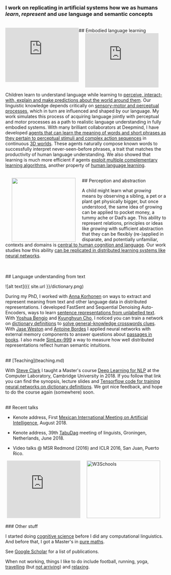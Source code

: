 

### I work on replicating in artificial systems how we as humans ***learn***, ***represent*** and ***use*** language and semantic concepts 

<br/>
## Embodied language learning

<div style="float: left;">
<iframe width="230" height="170" src="https://www.youtube.com/embed/wJjdu1bPJ04?rel=0&amp;controls=0&amp;showinfo=0;start=6&autoplay=1" frameborder="0" allow="autoplay; encrypted-media" allowfullscreen></iframe>
</div>

<div style="float: left; margin-left: 20px;">
<iframe width="230" height="170" src="https://www.youtube.com/embed/9vY8D4wuEV0?rel=0&amp;controls=0&amp;showinfo=0;start=45&autoplay=1" frameborder="0" allow="autoplay; encrypted-media" allowfullscreen></iframe>
</div>
<div style="clear:both;"></div>

Children learn to understand language while learning to [perceive, interact-with, explain and make predictions about the world around them](http://psycnet.apa.org/record/1973-30971-000). Our linguistic knowledge depends critically on [sensory-motor and perceptual processes](https://www.tandfonline.com/doi/abs/10.1080/17470210701623605), which in turn are influenced and shaped by our language. My work simulates this process of acquiring language jointly with perceptual and motor processes as a path to realistic language understanding in fully embodied systems. With many brilliant collaborators at Deepmind, I have developed [agents that can learn the meaning of words and short phrases as they pertain to perceptual stimuli and complex action sequences](https://arxiv.org/pdf/1706.06551.pdf) in continuous [3D worlds](https://github.com/deepmind/lab). These agents naturally compose known words to successfully interpret never-seen-before phrases, a trait that matches the productivity of human language understanding. We also showed that learning is much more efficient if agents [exploit multiple complementary learning algorithms](https://arxiv.org/abs/1710.09867), another property of [human language learning](https://www.ncbi.nlm.nih.gov/pubmed/7624455).

<br/>
## Perception and abstraction

<img align="left" src="matrices-opt.gif" width="200" hspace="20">

A child might learn what *growing* means by observing a sibling, a pet or a plant get physically bigger, but once understood, the same idea of growing can be applied to pocket money, a tummy ache or Dad’s age. This ability to represent relations, principles or ideas like *growing* with sufficient abstraction that they can be flexibly (re-)applied in disparate, and potentially unfamiliar, contexts and domains is [central to human cognition and language](https://www.youtube.com/watch?v=n8m7lFQ3njk). Our work studies how this ability [can be replicated in distributed learning systems like neural networks](https://arxiv.org/abs/1807.04225). 

<br/>
<br/>
## Language understanding from text

![alt text]({{ site.url }}/dictionary.png)

During my PhD, I worked with [Anna Korhonen](http://www.cl.cam.ac.uk/~alk23/) on ways to extract and represent meaning from text and other language data in distributed representations. I developed FastSent and Sequential Denoising Auto-Encoders, ways to learn [sentence representations from unlabelled text](http://www.aclweb.org/anthology/N16-1162). With [Yoshua Bengio](http://www.iro.umontreal.ca/~bengioy/yoshua_en/) and [Kyunghyun Cho](http://www.kyunghyuncho.me/home), I noticed you can train a network on [dictionary definitions](http://www.aclweb.org/anthology/Q16-1002) to [solve general-knowledge crosswords clues](https://docs.google.com/gview?url=http://www.cl.cam.ac.uk/~fh295/crossword.pdf). With [Jase Weston](https://research.fb.com/people/weston-jason/) and [Antoine Bordes](https://research.fb.com/people/bordes-antoine/) I applied neural networks with external memory components to answer questions about [passages in books](https://arxiv.org/pdf/1511.02301.pdf). I also made [SimLex-999](simlex.html) a way to measure how well distributed representations reflect human semantic intuitions.  

<br/>
## [Teaching](teaching.md)


With [Steve Clark](https://sites.google.com/site/stephenclark609/) I taught a Master's course [Deep Learning for NLP](teaching.md) at the Computer Laboratory, Cambridge University in 2018. If you follow that link you can find the synopsis, lecture slides and [Tensorflow code for training neural networks on dictionary definitions](https://github.com/fh295/Cambridge_DL4NLP). We got nice feedback, and hope to do the course again (somewhere) soon. 

<br/>
## Recent talks

* Kenote address, First [Mexican International Meeting on Artificial Intelligence](https://riiaa.org/speakers/), August 2018.

* Kenote address, 39th [TabuDag](https://www.let.rug.nl/tabudag/keynotes.php) meeting of linguists, Groningen, Netherlands, June 2018. 

* Video talks @ MSR Redmond (2016) and ICLR 2016, San Juan, Puerto Rico.
<div style="float: left; margin-left: 5px;">
<iframe width="230" height="180" src="https://www.youtube.com/embed/a0BVuPCjqyg?start=10" frameborder="0" allow="autoplay; encrypted-media" allowfullscreen></iframe>
</div>
<div style="float: left; margin-left: 20px;">
<a href="http://videolectures.net/iclr2016_hill_goldilocks_principle/">
<img border="0" alt="W3Schools" src="http://videolectures.net/iclr2016_hill_goldilocks_principle/thumb.jpg" width="230" height="180"></a>
</div>
<div style="clear:both;"></div>

<br/>
### Other stuff

I started doing [cognitive science](https://onlinelibrary.wiley.com/doi/abs/10.1111/cogs.12076) before I did any computational linguistics. And before that, I got a Master's in [pure maths](https://www.ox.ac.uk/admissions/undergraduate/courses-listing/mathematics-and-philosophy?wssl=1).

See [Google Scholar](https://scholar.google.com/citations?user=4HLUnhIAAAAJ&hl=en) for a list of publications.

When not working, things I like to do include football, running, yoga, [travelling](http://www.roadjunky.com/2078/backpackers-behind-bars-a-morning-in-quito-prison/) (but [not arriving](https://felix-india2009.blogspot.com/2009/06/paranoia-of-solo-travel.html)) and [relaxing](http://www.roadjunky.com/2087/zen-at-work-vipassana-an-indian-meditation-bootcamp/).


